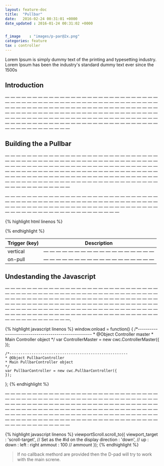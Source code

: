 ```yaml
---
layout: feature-doc
title:  "Pullbar"
date:   2016-02-24 00:31:01 +0000
date_updated : 2016-01-24 00:31:02 +0000


f_image    : "images/p-par@2x.png"
categories: feature
tax : controller
---
```

Lorem Ipsum is simply dummy text of the printing and typesetting industry. Lorem Ipsum has been the industry's standard dummy text ever since the 1500s

## Introduction
— — — — — — — — — — — — — — — — — — — — — — — — — — — — — — — — — — — — — — — — — — — — — — — — — — — — — — — — — — — — — — — — — — — — — — — — — — — — — — — — — — — — — — — — — — — — — — — — — — — — — — — — — — — — — — — — — — — — — — — — — — — — — — — — — — — — — — — — — — — — — — — — — — — — — — — — — — — — — — — — — — — — — — — — — — — — — — — — — — — —

## Building the a Pullbar

— — — — — — — — — — — — — — — — — — — — — — — — — — — — — — — — — — — — — — — — — — — — — — — — — — — — — — — — — — — — — — — — — — — — — — — — — — — — — — — — — — — — — — — — — — — — — — — — — — — — — — — — — — — — — — — — — — — — — — — — — — — — — — — — — — — — — — — — — — — — — — — — — — — — — — — — — — — — — — — — — — — — — — — — — — — — — — — — — — — —

— — — — — — — — — — — — — — — — — — — — — — — — — — — — — — — — — — — — — — — — — — — — — — — — — — — — — — — — — — — — — — — — — — — — — — — — — — — — — — — — — — — — — — — — — — — — — — — — — — — — — — — — —

{% highlight html linenos %}
<div class="cwc-style" data-cwc-controller="pullbar" data-cwc-instructions='{ "type" : "vertical", "on-pull" : "call-back-function" }' >
    <span></span>
</div>
{% endhighlight %}

| Trigger  (key)  | Description                                    |
| --------------- | ---------------------------------------------- |
| vertical        | — — — — — — — — — — — — — — — — — —            |
| on-pull         | — — — — — — — — — — — — — — — — — —            |

## Undestanding the Javascript

— — — — — — — — — — — — — — — — — — — — — — — — — — — — — — — — — — — — — — — — — — — — — — — — — — — — — — — — — — — — — — — — — — — — — — — — — — — — — — — — — — — — — — — — — — — — — — — — — — — — — — — — — — — — — — — — — — — — — — — — — — — — — — — — — — — — — — — — — — — — — — — — — — — — — — — — — — — — — — — — — — — — — — — — — — — — — — — — — — — —.

{% highlight javascript linenos %}
window.onload = function() {
    /*------------------------------------------------------
    * @Object Controller master
    * Main Controller object
    */
    var ControllerMaster = new cwc.ControllerMaster({
    });

    /*------------------------------------------------------
    * @Object PullbarController
    * Main PullbarController object
    */
    var PullbarController = new cwc.PullbarController({
    });
};
{% endhighlight %}


— — — — — — — — — — — — — — — — — — — — — — — — — — — — — — — — — — — — — — — — — — — — — — — — — — — — — — — — — — — — — — — — — — — — — — — — — — — — — — — — — — — — — — — — — — — — — — — — — — — — — — — — — — — — — — — — — — — — — — — — — — — — — — — — — — — — — — — — — — — — — — — — — — — — — — — — — — — — — — — — — — — — — — — — — — — — — — — — — — — —

{% highlight javascript linenos %}
 viewportScroll.scroll_to({
     viewport_target : 'scroll-target', // Set as the #id on the display
     direction       : 'down',          // up : down : left : right
     ammout          : 100              // ammount
 });
{% endhighlight %}

>If no callback methord are provided then the D-pad will try to work with the main screne.